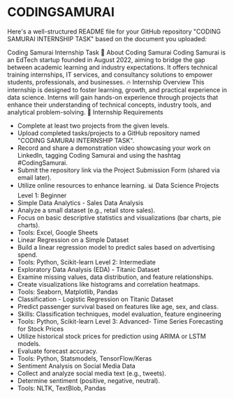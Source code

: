 # CODINGSAMURAI
Here's a well-structured README file for your GitHub repository "CODING SAMURAI INTERNSHIP TASK" based on the document you uploaded:

Coding Samurai Internship Task
🚀 About Coding Samurai
Coding Samurai is an EdTech startup founded in August 2022, aiming to bridge the gap between academic learning and industry expectations. It offers technical training internships, IT services, and consultancy solutions to empower students, professionals, and businesses.
🔥 Internship Overview
This internship is designed to foster learning, growth, and practical experience in data science. Interns will gain hands-on experience through projects that enhance their understanding of technical concepts, industry tools, and analytical problem-solving.
📌 Internship Requirements
- Complete at least two projects from the given levels.
- Upload completed tasks/projects to a GitHub repository named "CODING SAMURAI INTERNSHIP TASK".
- Record and share a demonstration video showcasing your work on LinkedIn, tagging Coding Samurai and using the hashtag #CodingSamurai.
- Submit the repository link via the Project Submission Form (shared via email later).
- Utilize online resources to enhance learning.
📊 Data Science Projects
Level 1: Beginner
- Simple Data Analytics - Sales Data Analysis
- Analyze a small dataset (e.g., retail store sales).
- Focus on basic descriptive statistics and visualizations (bar charts, pie charts).
- Tools: Excel, Google Sheets
- Linear Regression on a Simple Dataset
- Build a linear regression model to predict sales based on advertising spend.
- Tools: Python, Scikit-learn
Level 2: Intermediate
- Exploratory Data Analysis (EDA) - Titanic Dataset
- Examine missing values, data distribution, and feature relationships.
- Create visualizations like histograms and correlation heatmaps.
- Tools: Seaborn, Matplotlib, Pandas
- Classification - Logistic Regression on Titanic Dataset
- Predict passenger survival based on features like age, sex, and class.
- Skills: Classification techniques, model evaluation, feature engineering
- Tools: Python, Scikit-learn
Level 3: Advanced- Time Series Forecasting for Stock Prices
- Utilize historical stock prices for prediction using ARIMA or LSTM models.
- Evaluate forecast accuracy.
- Tools: Python, Statsmodels, TensorFlow/Keras
- Sentiment Analysis on Social Media Data
- Collect and analyze social media text (e.g., tweets).
- Determine sentiment (positive, negative, neutral).
- Tools: NLTK, TextBlob, Pandas

